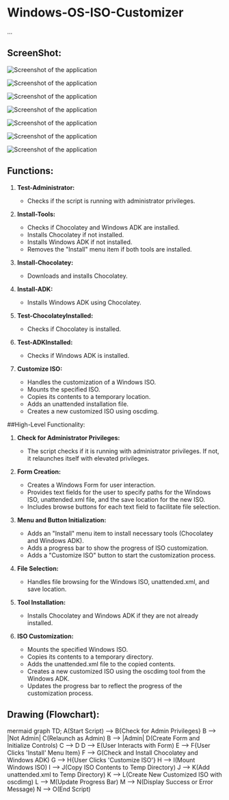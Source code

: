 # Windows-OS-ISO-Customizer
...

## ScreenShot:

![Screenshot of the application](https://github.com/Earljohn25/Windows-OS-ISO-Customizer/raw/main/ScreenShot/project_1.0.png)

![Screenshot of the application](https://github.com/Earljohn25/Windows-OS-ISO-Customizer/raw/main/ScreenShot/1.png)

![Screenshot of the application](https://github.com/Earljohn25/Windows-OS-ISO-Customizer/raw/main/ScreenShot/2.png)

![Screenshot of the application](https://github.com/Earljohn25/Windows-OS-ISO-Customizer/raw/main/ScreenShot/3.png)

![Screenshot of the application](https://github.com/Earljohn25/Windows-OS-ISO-Customizer/raw/main/ScreenShot/4.png)

![Screenshot of the application](https://github.com/Earljohn25/Windows-OS-ISO-Customizer/raw/main/ScreenShot/5.png)

![Screenshot of the application](https://github.com/Earljohn25/Windows-OS-ISO-Customizer/raw/main/ScreenShot/6.png)

## Functions:

1. **Test-Administrator:**
   - Checks if the script is running with administrator privileges.

2. **Install-Tools:**
   - Checks if Chocolatey and Windows ADK are installed.
   - Installs Chocolatey if not installed.
   - Installs Windows ADK if not installed.
   - Removes the "Install" menu item if both tools are installed.

3. **Install-Chocolatey:**
   - Downloads and installs Chocolatey.

4. **Install-ADK:**
   - Installs Windows ADK using Chocolatey.

5. **Test-ChocolateyInstalled:**
   - Checks if Chocolatey is installed.

6. **Test-ADKInstalled:**
   - Checks if Windows ADK is installed.

7. **Customize ISO:**
   - Handles the customization of a Windows ISO.
   - Mounts the specified ISO.
   - Copies its contents to a temporary location.
   - Adds an unattended installation file.
   - Creates a new customized ISO using oscdimg.

##High-Level Functionality:

1. **Check for Administrator Privileges:**
   - The script checks if it is running with administrator privileges. If not, it relaunches itself with elevated privileges.

2. **Form Creation:**
   - Creates a Windows Form for user interaction.
   - Provides text fields for the user to specify paths for the Windows ISO, unattended.xml file, and the save location for the new ISO.
   - Includes browse buttons for each text field to facilitate file selection.

3. **Menu and Button Initialization:**
   - Adds an "Install" menu item to install necessary tools (Chocolatey and Windows ADK).
   - Adds a progress bar to show the progress of ISO customization.
   - Adds a "Customize ISO" button to start the customization process.

4. **File Selection:**
   - Handles file browsing for the Windows ISO, unattended.xml, and save location.

5. **Tool Installation:**
   - Installs Chocolatey and Windows ADK if they are not already installed.

6. **ISO Customization:**
   - Mounts the specified Windows ISO.
   - Copies its contents to a temporary directory.
   - Adds the unattended.xml file to the copied contents.
   - Creates a new customized ISO using the oscdimg tool from the Windows ADK.
   - Updates the progress bar to reflect the progress of the customization process.

## Drawing (Flowchart):
mermaid
graph TD;
    A(Start Script) --> B{Check for Admin Privileges}
    B --> |Not Admin| C(Relaunch as Admin)
    B --> |Admin| D(Create Form and Initialize Controls)
    C --> D
    D --> E(User Interacts with Form)
    E --> F{User Clicks 'Install' Menu Item}
    F --> G(Check and Install Chocolatey and Windows ADK)
    G --> H{User Clicks 'Customize ISO'}
    H --> I(Mount Windows ISO)
    I --> J(Copy ISO Contents to Temp Directory)
    J --> K(Add unattended.xml to Temp Directory)
    K --> L(Create New Customized ISO with oscdimg)
    L --> M(Update Progress Bar)
    M --> N(Display Success or Error Message)
    N --> O(End Script)
